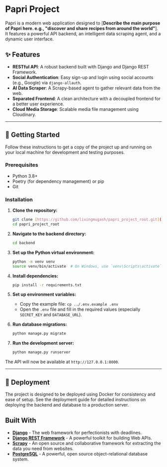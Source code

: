 # Papri Project

Papri is a modern web application designed to [**Describe the main purpose of Papri here. e.g., "discover and share recipes from around the world"**]. It features a powerful API backend, an intelligent data scraping agent, and a dynamic user interface.

## ✨ Features

* **RESTful API**: A robust backend built with Django and Django REST Framework.
* **Social Authentication**: Easy sign-up and login using social accounts (e.g., Google) via `django-allauth`.
* **AI Data Scraper**: A Scrapy-based agent to gather relevant data from the web.
* **Separated Frontend**: A clean architecture with a decoupled frontend for a better user experience.
* **Cloud Media Storage**: Scalable media file management using Cloudinary.

---

## 🚀 Getting Started

Follow these instructions to get a copy of the project up and running on your local machine for development and testing purposes.

### Prerequisites

* Python 3.8+
* Poetry (for dependency management) or pip
* Git

### Installation

1.  **Clone the repository:**
    ```sh
    git clone [https://github.com/livingmugash/papri_project_root.git](https://github.com/livingmugash/papri_project_root.git)
    cd papri_project_root
    ```

2.  **Navigate to the backend directory:**
    ```sh
    cd backend
    ```

3.  **Set up the Python virtual environment:**
    ```sh
    python -m venv venv
    source venv/bin/activate  # On Windows, use `venv\Scripts\activate`
    ```

4.  **Install dependencies:**
    ```sh
    pip install -r requirements.txt
    ```

5.  **Set up environment variables:**
    * Copy the example file: `cp ../.env.example .env`
    * Open the `.env` file and fill in the required values (especially `SECRET_KEY` and `DATABASE_URL`).

6.  **Run database migrations:**
    ```sh
    python manage.py migrate
    ```

7.  **Run the development server:**
    ```sh
    python manage.py runserver
    ```

The API will now be available at `http://127.0.0.1:8000`.

---

## 🚢 Deployment

The project is designed to be deployed using Docker for consistency and ease of setup. See the deployment guide for detailed instructions on deploying the backend and database to a production server.

## Built With

* [**Django**](https://www.djangoproject.com/) - The web framework for perfectionists with deadlines.
* [**Django REST Framework**](https://www.django-rest-framework.org/) - A powerful toolkit for building Web APIs.
* [**Scrapy**](https://scrapy.org/) - An open source and collaborative framework for extracting the data you need from websites.
* [**PostgreSQL**](https://www.postgresql.org/) - A powerful, open source object-relational database system.
